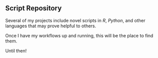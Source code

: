 ## Script Repository

Several of my projects include novel scripts in *R*, *Python*, and other languages that may prove helpful to others.

Once I have my workflows up and running, this will be the place to find them.

Until then!  
